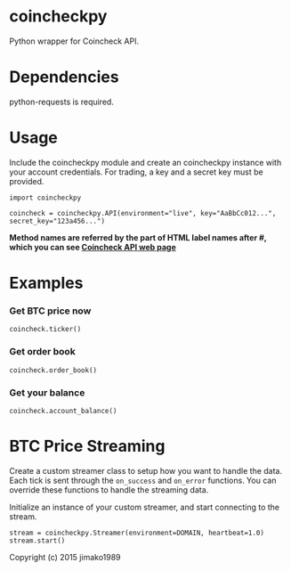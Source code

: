 coincheckpy
======
Python wrapper for Coincheck API.

Dependencies
======
python-requests is required.

Usage
======

Include the coincheckpy module and create an coincheckpy instance with your account credentials. For trading, a key and a secret key must be provided.

	import coincheckpy

	coincheck = coincheckpy.API(environment="live", key="AaBbCc012...", secret_key="123a456...")

**Method names are referred by the part of HTML label names after #, which you can see [Coincheck API web page](https://coincheck.jp/documents/exchange/api)**


Examples
======

### Get BTC price now
	coincheck.ticker()

### Get order book
    coincheck.order_book()

### Get your balance
    coincheck.account_balance()

BTC Price Streaming
======
Create a custom streamer class to setup how you want to handle the data.
Each tick is sent through the `on_success` and `on_error` functions.
You can override these functions to handle the streaming data.

Initialize an instance of your custom streamer, and start connecting to the stream.

    stream = coincheckpy.Streamer(environment=DOMAIN, heartbeat=1.0)
    stream.start()



Copyright (c) 2015 jimako1989
